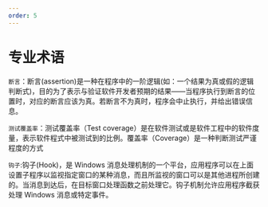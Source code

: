 ```yaml
---
order: 5
---
```


# 专业术语

`断言`：断言(assertion)是一种在程序中的一阶逻辑(如：一个结果为真或假的逻辑判断式)，目的为了表示与验证软件开发者预期的结果——当程序执行到断言的位置时，对应的断言应该为真。若断言不为真时，程序会中止执行，并给出错误信息。

`测试覆盖率`：测试覆盖率（Test coverage）是在软件测试或是软件工程中的软件度量，表示软件程式中被测试到的比例。覆盖率（Coverage）是一种判断测试严谨程度的方式

`钩子`:钩子(Hook)，是 Windows 消息处理机制的一个平台，应用程序可以在上面设置子程序以监视指定窗口的某种消息，而且所监视的窗口可以是其他进程所创建的。当消息到达后，在目标窗口处理函数之前处理它。钩子机制允许应用程序截获处理 Windows 消息或特定事件。
